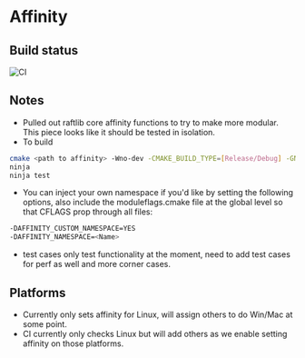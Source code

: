 # Affinity

## Build status
![CI](https://github.com/RaftLib/affinity/workflows/CI/badge.svg)

## Notes
* Pulled out raftlib core affinity functions to 
try to make more modular. This piece looks like 
it should be tested in isolation. 
* To build
```bash
cmake <path to affinity> -Wno-dev -CMAKE_BUILD_TYPE=[Release/Debug] -GNinja
ninja
ninja test
```
* You can inject your own namespace if you'd like by
setting the following options, also include the moduleflags.cmake
file at the global level so that CFLAGS prop through all files:
```bash
-DAFFINITY_CUSTOM_NAMESPACE=YES
-DAFFINITY_NAMESPACE=<Name>
```
* test cases only test functionality at the moment, 
need to add test cases for perf as well and more 
corner cases. 

## Platforms
* Currently  only sets affinity for Linux, 
will assign others to do Win/Mac at some point.
* CI currently only checks Linux but will add
others as we enable setting affinity on those
platforms.
